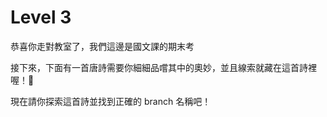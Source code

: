 # Level 3

恭喜你走對教室了，我們這邊是國文課的期末考

接下來，下面有一首唐詩需要你細細品嚐其中的奧妙，並且線索就藏在這首詩裡喔！

現在請你探索這首詩並找到正確的 branch 名稱吧！